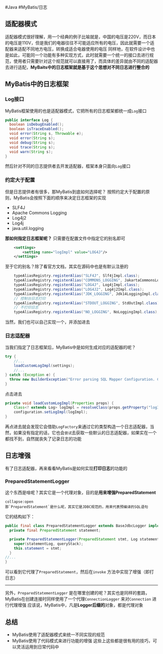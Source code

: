 #Java #MyBatis/日志 
## 适配器模式
适配器模式很好理解，用一个经典的例子比喻就是，中国的电压是220V，而日本的电压是110V，但是我们的电器往往不可能适应所有的电压，因此就需要一个适配器来适配不同地方电压，转换成适合电器使用的电压
同样地，在软件设计中也是如此，可能同一个功能有多种实现方式，此时就需要一个统一的接口去进行规范，使用者只需要针对这个规范就可以直接用了，而具体的差异就由不同的适配器去进行适配，**MyBaits中的日志框架就是基于这个思想对不同日志进行整合的**
## MyBatis中的日志框架
### Log接口
MyBatis框架使用的也是适配器模式，它把所有的日志框架都统一成`Log`接口
```java
public interface Log {
  boolean isDebugEnabled();
  boolean isTraceEnabled();
  void error(String s, Throwable e);
  void error(String s);
  void debug(String s);
  void trace(String s);
  void warn(String s);
}
```
然后针对不同的日志提供者去开发适配器，框架本身只面向`Log`接口
### 约定大于配置
但是日志提供者有很多，那MyBatis到底如何选择呢？
按照约定大于配置的原则，MyBatis会按照下面的顺序来决定日志框架的实现
- SLF4J
- Apache Commons Logging
- Log4j2
- Log4j
- java.util.logging

**那如何指定日志框架呢？**
只需要在配置文件中指定它的别名即可
```xml
    <settings>
        <setting name="logImpl" value="LOG4J"/>
    </settings>
```
至于它的别名？除了看官方文档，其实在源码中也是有默认注册的
```java
    typeAliasRegistry.registerAlias("SLF4J", Slf4jImpl.class);
    typeAliasRegistry.registerAlias("COMMONS_LOGGING", JakartaCommonsLoggingImpl.class);
    typeAliasRegistry.registerAlias("LOG4J", Log4jImpl.class);
    typeAliasRegistry.registerAlias("LOG4J2", Log4j2Impl.class);
    typeAliasRegistry.registerAlias("JDK_LOGGING", Jdk14LoggingImpl.class);
    // 控制台日志打印
    typeAliasRegistry.registerAlias("STDOUT_LOGGING", StdOutImpl.class);
    // 不打印日志
    typeAliasRegistry.registerAlias("NO_LOGGING", NoLoggingImpl.class);
```
当然，我们也可以自己实现一个，并添加进去
### 日志适配器
当我们指定了日志框架后，MyBatis中是如何生成对应的适配器的呢？
```java fold title:XMLConfigBuilder#parseConfiguration
try {
	//...
	loadCustomLogImpl(settings);
	//...
} catch (Exception e) {
  throw new BuilderException("Error parsing SQL Mapper Configuration. Cause: " + e, e);
}
```
点击进去
```java fold title:XMLConfigBuilder#loadCustomLogImpl
private void loadCustomLogImpl(Properties props) {
	Class<? extends Log> logImpl = resolveClass(props.getProperty("logImpl"));
	configuration.setLogImpl(logImpl);
}
```
再点进去就会发现它会借助`LogFactory`来通过它的类型构造一个日志适配器，当然，如果没有指定的话，它也会`尝试`去获取一些默认的日志适配器，如果实在一个都找不到，自然就丧失了记录日志的功能
## 日志增强 
有了日志适配器，再来看看MyBatis是如何实现**打印日志**的功能的
### PreparedStatementLogger
这个东西是啥呢？其实它是一个代理对象，目的是**用来增强PreparedStatement**
```ad-tip
collapse:open
那`PreparedStatement`是什么呢，其实它是JDBC规范的，用来代表预编译的SQL语句
```
它的结构如下：
```java fold title:PreparedStatementLogger
public final class PreparedStatementLogger extends BaseJdbcLogger implements InvocationHandler {
  private final PreparedStatement statement;

  private PreparedStatementLogger(PreparedStatement stmt, Log statementLog, int queryStack) {
    super(statementLog, queryStack);
    this.statement = stmt;
  }
//...
}

```
可以看到它代理了`PreparedStatement`，然后在`invoke` 方法中实现了增强（即打日志）
***
另外，`PreparedStatementLogger` 是在哪里创建的呢？其实也是同样的套路，MyBatis在创建连接时同样使用了一个代理`ConnectionLogger` 来对`Connection` 进行代理增强
应该说，MyBatis中，凡是**Logger后缀的**对象，都是代理对象
## 总结
* MyBatis使用了适配器模式来统一不同实现的规范
* MyBatis使用了代码模式来进行功能的增强
这些上这些都是很有用的技巧，可以灵活运用到日常代码中